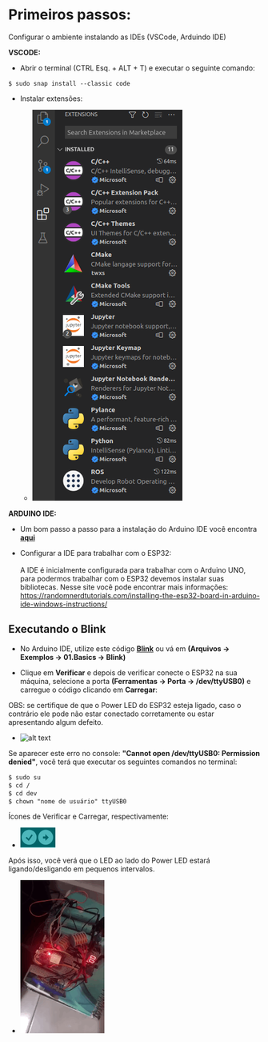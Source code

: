 # Primeiros passos:
Configurar o ambiente instalando as IDEs (VSCode, Arduindo IDE)

**VSCODE:**

* Abrir o terminal (CTRL Esq. + ALT + T) e executar o seguinte comando:
```
$ sudo snap install --classic code
```
* Instalar extensões:

  - ![alt text](https://github.com/LuisHBM/curso-piloto-MR01/blob/main/01%20-%20Configurando%20o%20ambiente/1.01%20-%20Primeiros%20Passos/extensions.png?raw=true)

**ARDUINO IDE:**
* Um bom passo a passo para a instalação do Arduino IDE você encontra **[aqui](https://linuxopsys.com/topics/install-arduino-ide-on-ubuntu-20-04)**

* Configurar a IDE para trabalhar com o ESP32:
<br><br> A IDE é inicialmente configurada para trabalhar com o Arduino UNO, para podermos trabalhar com o ESP32 devemos instalar suas bibliotecas. Nesse site você pode encontrar mais informações: https://randomnerdtutorials.com/installing-the-esp32-board-in-arduino-ide-windows-instructions/

## Executando o Blink

* No Arduino IDE, utilize este código **[Blink]([https://github.com/LuisHBM/curso-piloto-MR01/blob/main/01%20-%20Configurando%20o%20ambiente/1.01%20-%20Primeiros%20Passos/Blink.ino])** ou vá em **(Arquivos -> Exemplos -> 01.Basics -> Blink)**

* Clique em **Verificar** e depois de verificar conecte o ESP32 na sua máquina, selecione a porta **(Ferramentas -> Porta -> /dev/ttyUSB0)** e carregue o código clicando em **Carregar**:

OBS: se certifique de que o Power LED do ESP32 esteja ligado, caso o contrário ele pode não estar conectado corretamente ou estar apresentando algum defeito.

- ![alt text](https://iotdesignpro.com/sites/default/files/inline-images/ESP32-LED-Blink.jpg)


Se aparecer este erro no console: **"Cannot open /dev/ttyUSB0: Permission denied"**, você terá que executar os seguintes comandos no terminal:
```
$ sudo su
$ cd /
$ cd dev
$ chown "nome de usuário" ttyUSB0
```

  
Ícones de Verificar e Carregar, respectivamente:
- ![alt text](https://github.com/LuisHBM/curso-piloto-MR01/blob/main/01%20-%20Configurando%20o%20ambiente/1.01%20-%20Primeiros%20Passos/iconesArduinoIDE.png)

Após isso, você verá que o LED ao lado do Power LED estará ligando/desligando em pequenos intervalos.

- ![alt text](https://github.com/LuisHBM/curso-piloto-MR01/blob/main/01%20-%20Configurando%20o%20ambiente/1.01%20-%20Primeiros%20Passos/Blink.gif)

